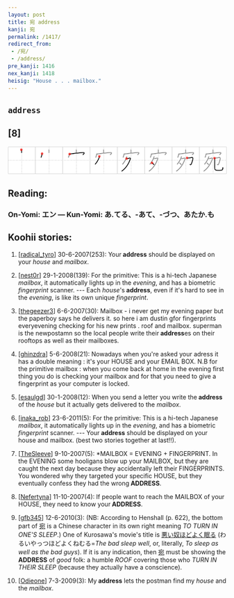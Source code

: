```yaml
---
layout: post
title: 宛 address
kanji: 宛
permalink: /1417/
redirect_from:
 - /宛/
 - /address/
pre_kanji: 1416
nex_kanji: 1418
heisig: "House . . . mailbox."
---
```


## `address`

## [8]

<div class="stroke"><img src="../images/E5AE9B.png" /></div>

## Reading:

### On-Yomi: エン &mdash; Kun-Yomi: あ.てる、-あて、-づつ、あたか.も

## Koohii stories:

1) [<a href="http://kanji.koohii.com/profile/radical_tyro">radical_tyro</a>] 30-6-2007(253): Your<strong> address</strong> should be displayed on your <em>house</em> and <em>mailbox</em>. 

2) [<a href="http://kanji.koohii.com/profile/nest0r">nest0r</a>] 29-1-2008(139): For the primitive: This is a hi-tech Japanese <em>mailbox</em>, it automatically lights up in the <em>evening</em>, and has a biometric <em>fingerprint</em> scanner. --- Each <em>house</em>&#039;s<strong> address</strong>, even if it&#039;s hard to see in the <em>evening</em>, is like its own unique <em>fingerprint</em>. 

3) [<a href="http://kanji.koohii.com/profile/thegeezer3">thegeezer3</a>] 6-6-2007(30): Mailbox - i never get my evening paper but the paperboy says he delivers it. so here i am dustin gfor fingerprints everyevening checking for his new prints . roof and mailbox. superman is the newpostamn so the local people write their<strong> address</strong>es on their rooftops as well as their mailboxes. 

4) [<a href="http://kanji.koohii.com/profile/ghinzdra">ghinzdra</a>] 5-6-2008(21): Nowadays when you&#039;re asked your adress it has a double meaning : it&#039;s your HOUSE and your EMAIL BOX. N.B for the primitive mailbox : when you come back at home in the evening first thing you do is checking your mailbox and for that you need to give a fingerprint as your computer is locked. 

5) [<a href="http://kanji.koohii.com/profile/esaulgd">esaulgd</a>] 30-1-2008(12): When you send a letter you write the<strong> address</strong> of the <em>house</em> but it actually gets delivered to the <em>mailbox</em>. 

6) [<a href="http://kanji.koohii.com/profile/inaka_rob">inaka_rob</a>] 23-6-2011(5): For the primitive: This is a hi-tech Japanese <em>mailbox</em>, it automatically lights up in the <em>evening</em>, and has a biometric <em>fingerprint</em> scanner. --- Your<strong> address</strong> should be displayed on your house and mailbox. (best two stories together at last!!). 

7) [<a href="http://kanji.koohii.com/profile/TheSleeve">TheSleeve</a>] 9-10-2007(5): *MAILBOX = EVENING + FINGERPRINT. In the EVENING some hooligans blow up your MAILBOX, but they are caught the next day because they accidentally left their FINGERPRINTS. You wondered why they targeted your specific HOUSE, but they eventually confess they had the wrong<strong> ADDRESS</strong>. 

8) [<a href="http://kanji.koohii.com/profile/Nefertyna">Nefertyna</a>] 11-10-2007(4): If people want to reach the MAILBOX of your HOUSE, they need to know your<strong> ADDRESS</strong>. 

9) [<a href="http://kanji.koohii.com/profile/gfb345">gfb345</a>] 12-6-2010(3): (NB: According to Henshall (p. 622), the bottom part of   <a href="http://jisho.org/kanji/details/宛">宛</a>   is a Chinese character in its own right meaning <em>TO TURN IN ONE&#039;S SLEEP</em>.) One of Kurosawa&#039;s movie&#039;s title is   <a href="http://jisho.org/kanji/details/悪い奴ほどよく眠る">悪い奴ほどよく眠る</a>   (わるいやっつほどよくねむる=<em>The bad sleep well</em>, or, literally, <em>To sleep as well as the bad guys</em>). If it is any indication, then   <a href="http://jisho.org/kanji/details/宛">宛</a>   must be showing the <strong>ADDRESS</strong> of <em>good</em> folk: a humble <em>ROOF</em> covering those who <em>TURN IN THEIR SLEEP</em> (because they actually have a conscience). 

10) [<a href="http://kanji.koohii.com/profile/Odieone">Odieone</a>] 7-3-2009(3): My<strong> address</strong> lets the postman find my <em>house</em> and the <em>mailbox</em>. 
